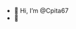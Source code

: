 - 👋 Hi, I’m @Cpita67
- 👀 

<!---
Cpita67/Cpita67 is a ✨ special ✨ repository because its `README.md` (this file) appears on your GitHub profile.
You can click the Preview link to take a look at your changes.
--->
